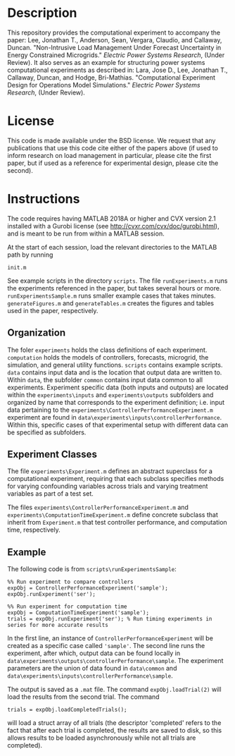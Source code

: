 # Description
This repository provides the computational experiment to accompany the paper: Lee, Jonathan T., Anderson, Sean, Vergara, Claudio, and Callaway, Duncan. "Non-Intrusive Load Management Under Forecast Uncertainty in Energy Constrained Microgrids." *Electric Power Systems Research*, (Under Review). It also serves as an example for structuring power systems computational experiments as described in: Lara, Jose D., Lee, Jonathan T., Callaway, Duncan, and Hodge, Bri-Mathias. "Computational Experiment Design for Operations Model Simulations." *Electric Power Systems Research*, (Under Review).

# License
This code is made available under the BSD license. We request that any publications that use this code cite either of the papers above (if used to inform research on load management in particular, please cite the first paper, but if used as a reference for experimental design, please cite the second).

# Instructions
The code requires having MATLAB 2018A or higher and CVX version 2.1 installed with a Gurobi license (see http://cvxr.com/cvx/doc/gurobi.html), and is meant to be run from within a MATLAB session.

At the start of each session, load the relevant directories to the MATLAB path by running

`init.m`

See example scripts in the directory `scripts`. The file `runExperiments.m` runs the experiments referenced in the paper, but takes several hours or more. `runExperimentsSample.m` runs smaller example cases that takes minutes. `generateFigures.m` and `generateTables.m` creates the figures and tables used in the paper, respectively.

## Organization

The foler `experiments` holds the class definitions of each experiment. `computation` holds the models of controllers, forecasts, microgrid, the simulation, and general utility functions. `scripts` contains example scripts. `data` contains input data and is the location that output data are written to. Within `data`, the subfolder `common` contains input data common to all experiments. Experiment specific data (both inputs and outputs) are located within the `experiments\inputs` and `experiments\outputs` subfolders and organized by name that corresponds to the experiment definition; i.e. input data pertaining to the `experiments\ControllerPerformanceExperiment.m` experiment are found in `data\experiments\inputs\controllerPerformance`. Within this, specific cases of that experimental setup with different data can be specified as subfolders.

## Experiment Classes
The file `experiments\Experiment.m` defines an abstract superclass for a computational experiment, requiring that each subclass specifies methods for varying confounding variables across trials and varying treatment variables as part of a test set.

The files `experiments\ControllerPerformanceExperiment.m` and `experiments\ComputationTimeExperiment.m` define concrete subclass that inherit from `Experiment.m` that test controller performance, and computation time, respectively.

## Example

The following code is from `scripts\runExperimentsSample`:

```
%% Run experiment to compare controllers
expObj = ControllerPerformanceExperiment('sample');
expObj.runExperiment('ser');

%% Run experiment for computation time
expObj = ComputationTimeExperiment('sample');
trials = expObj.runExperiment('ser'); % Run timing experiments in series for more accurate results
```

In the first line, an instance of `ControllerPerformanceExperiment` will be created as a specific case called `'sample'`. The second line runs the experiment, after which, output data can be found locally in `data\experiments\outputs\controllerPerformance\sample`. The experiment parameters are the union of data found in `data\common` and `data\experiments\inputs\controllerPerformance\sample`.

The output is saved as a `.mat` file. The command `expObj.loadTrial(2)` will load the results from the second trial. The command

`trials = expObj.loadCompletedTrials();`

will load a struct array of all trials (the descriptor 'completed' refers to the fact that after each trial is completed, the results are saved to disk, so this allows results to be loaded asynchronously while not all trials are completed).

